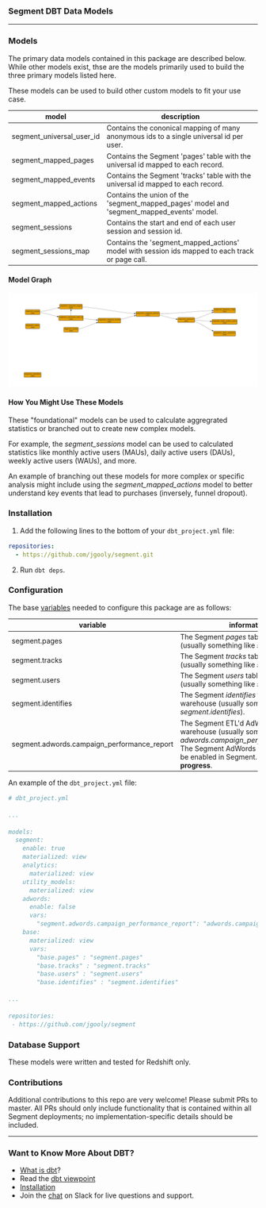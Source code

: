 ### Segment DBT Data Models

---

### Models
The primary data models contained in this package are described below. While other models exist,
thse are the models primarily used to build the three primary models listed here.

These models can be used to build other custom models to fit your use case.

| model | description |
|-------|-------------|
| segment\_universal\_user_id | Contains the cononical mapping of many anonymous ids to a single universal id per user. |
| segment\_mapped\_pages | Contains the Segment 'pages' table with the universal id mapped to each record. |
| segment\_mapped\_events | Contains the Segment 'tracks' table with the universal id mapped to each record. |
| segment\_mapped\_actions | Contains the union of the 'segment\_mapped\_pages' model and 'segment\_mapped\_events' model. |
| segment\_sessions | Contains the start and end of each user session and session id. |
| segment\_sessions\_map | Contains the 'segment\_mapped\_actions' model with session ids mapped to each track or page call. |


#### Model Graph
![segment graph](etc/graph.png)

#### How You Might Use These Models

These "foundational" models can be used to calculate aggregrated statistics or branched out to create new complex models.

For example, the _segment_sessions_ model can be used to calculated statistics like monthly active users (MAUs), daily active users (DAUs), weekly active users (WAUs), and more.

An example of branching out these models for more complex or specific analysis might include using the _segment_mapped_actions_ model to better understand key events that lead to purchases (inversely, funnel dropout).

### Installation
1. Add the following lines to the bottom of your `dbt_project.yml` file:
```YAML
repositories:
  - https://github.com/jgooly/segment.git
```

2. Run `dbt deps`.

### Configuration
The base [variables](http://dbt.readthedocs.io/en/master/guide/context-variables/#arbitrary-configuration-variables) needed to configure this package are as follows:

| variable | information | required |
|----------|-------------|:--------:|
|segment.pages|The Segment _pages_ table in warehouse (usually something like _segment.pages_).|Yes|
|segment.tracks|The Segment _tracks_ table in warehouse (usually something like _segment.tracks_).|Yes|
|segment.users|The Segment _users_ table in warehouse (usually something like _segment.users_).|No|
|segment.identifies|The Segment _identifies_ table in warehouse (usually something like _segment.identifies_).|No|
|segment.adwords.campaign\_performance\_report|The Segment ETL'd AdWords table in warehouse (usually something like _adwords.campaign\_performance\_report_). The Segment AdWords integration must be enabled in Segment. **This is a work in progress**.|No|

An example of the `dbt_project.yml` file:

```yml
# dbt_project.yml

...

models:  
  segment:
    enable: true
    materialized: view
    analytics:
      materialized: view
    utility_models:
      materialized: view
    adwords:
      enable: false
      vars:
        "segment.adwords.campaign_performance_report": "adwords.campaign_performance_report"
    base:
      materialized: view
      vars:
        "base.pages" : "segment.pages"
        "base.tracks" : "segment.tracks"
        "base.users" : "segment.users"
        "base.identifies" : "segment.identifies"

...

repositories:
 - https://github.com/jgooly/segment
```

### Database Support
These models were written and tested for Redshift only.

### Contributions
Additional contributions to this repo are very welcome!
Please submit PRs to master.
All PRs should only include functionality that is contained within all
Segment deployments; no implementation-specific details should be included.

---

### Want to Know More About DBT?
- [What is dbt](https://dbt.readme.io/docs/overview)?
- Read the [dbt viewpoint](https://dbt.readme.io/docs/viewpoint)
- [Installation](https://dbt.readme.io/docs/installation)
- Join the [chat](http://ac-slackin.herokuapp.com/) on Slack for live questions and support.
